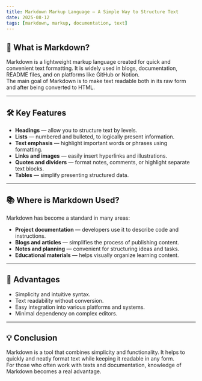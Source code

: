 ```yaml
---
title: Markdown Markup Language — A Simple Way to Structure Text
date: 2025-08-12
tags: [markdown, markup, documentation, text]
---
```


## 📌 What is Markdown?

Markdown is a lightweight markup language created for quick and convenient text formatting. It is widely used in blogs, documentation, README files, and on platforms like GitHub or Notion.  
The main goal of Markdown is to make text readable both in its raw form and after being converted to HTML.

---

## 🛠 Key Features

- **Headings** — allow you to structure text by levels.  
- **Lists** — numbered and bulleted, to logically present information.  
- **Text emphasis** — highlight important words or phrases using formatting.  
- **Links and images** — easily insert hyperlinks and illustrations.  
- **Quotes and dividers** — format notes, comments, or highlight separate text blocks.  
- **Tables** — simplify presenting structured data.

---

## 📚 Where is Markdown Used?

Markdown has become a standard in many areas:
- **Project documentation** — developers use it to describe code and instructions.  
- **Blogs and articles** — simplifies the process of publishing content.  
- **Notes and planning** — convenient for structuring ideas and tasks.  
- **Educational materials** — helps visually organize learning content.  

---

## 🚀 Advantages

- Simplicity and intuitive syntax.  
- Text readability without conversion.  
- Easy integration into various platforms and systems.  
- Minimal dependency on complex editors.  

---

## 💡 Conclusion

Markdown is a tool that combines simplicity and functionality. It helps to quickly and neatly format text while keeping it readable in any form.  
For those who often work with texts and documentation, knowledge of Markdown becomes a real advantage.


